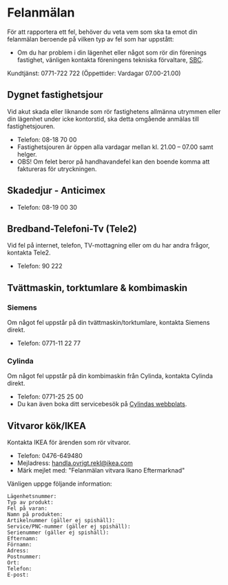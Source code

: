 # Felanmälan

För att rapportera ett fel, behöver du veta vem som ska ta emot din felanmälan
beroende på vilken typ av fel som har uppstått:

- Om du har problem i din lägenhet eller något som rör din förenings fastighet,
  vänligen kontakta föreningens tekniska förvaltare, [SBC](https://www.sbc.se).

Kundtjänst: 0771-722 722 (Öppettider: Vardagar 07.00-21.00)

## Dygnet fastighetsjour

Vid akut skada eller liknande som rör fastighetens allmänna utrymmen eller din
lägenhet under icke kontorstid, ska detta omgående anmälas till
fastighetsjouren.

- Telefon: 08-18 70 00
- Fastighetsjouren är öppen alla vardagar mellan kl. 21.00 – 07.00 samt helger.
- OBS! Om felet beror på handhavandefel kan den boende komma att faktureras för
  utryckningen.

## Skadedjur - Anticimex

- Telefon: 08-19 00 30

## Bredband-Telefoni-Tv (Tele2)

Vid fel på internet, telefon, TV-mottagning eller om du har andra frågor,
kontakta Tele2.

- Telefon: 90 222

## Tvättmaskin, torktumlare & kombimaskin

### Siemens

Om något fel uppstår på din tvättmaskin/torktumlare, kontakta Siemens direkt.

- Telefon: 0771-11 22 77

### Cylinda

Om något fel uppstår på din kombimaskin från Cylinda, kontakta Cylinda direkt.

- Telefon: 0771-25 25 00
- Du kan även boka ditt servicebesök på [Cylindas
  webbplats](http://www.cylinda.se/BokaService).

## Vitvaror kök/IKEA

Kontakta IKEA för ärenden som rör vitvaror.

- Telefon: 0476-649480
- Mejladress: <handla.ovrigt.rekl@ikea.com>
- Märk mejlet med: "Felanmälan vitvara Ikano Eftermarknad"

Vänligen uppge följande information:

```text
Lägenhetsnummer:
Typ av produkt:
Fel på varan:
Namn på produkten:
Artikelnummer (gäller ej spishäll):
Service/PNC-nummer (gäller ej spishäll):
Serienummer (gäller ej spishäll):
Efternamn:
Förnamn:
Adress:
Postnummer:
Ort:
Telefon:
E-post:
```
